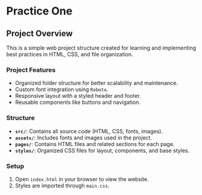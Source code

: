 # Practice One

## Project Overview

This is a simple web project structure created for learning and implementing best practices in HTML, CSS, and file organization.

### Project Features
- Organized folder structure for better scalability and maintenance.
- Custom font integration using `Roboto`.
- Responsive layout with a styled header and footer.
- Reusable components like buttons and navigation.

### Structure
- **`src/`**: Contains all source code (HTML, CSS, fonts, images).
- **`assets/`**: Includes fonts and images used in the project.
- **`pages/`**: Contains HTML files and related sections for each page.
- **`styles/`**: Organized CSS files for layout, components, and base styles.

### Setup
1. Open `index.html` in your browser to view the website.
2. Styles are imported through `main.css`.

